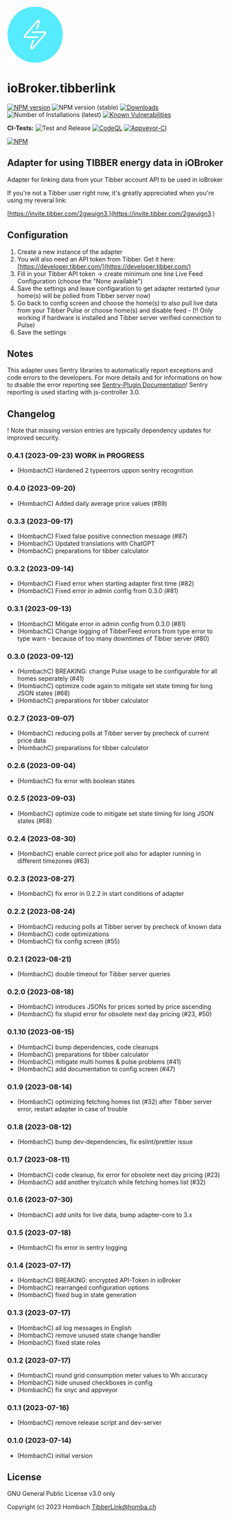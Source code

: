 ![Logo](admin/tibberlink.png)
# ioBroker.tibberlink

[![NPM version](https://img.shields.io/npm/v/iobroker.tibberlink.svg)](https://www.npmjs.com/package/iobroker.tibberlink)
![NPM version (stable)](https://iobroker.live/badges/tibberlink-stable.svg)
[![Downloads](https://img.shields.io/npm/dm/iobroker.tibberlink.svg)](https://www.npmjs.com/package/iobroker.tibberlink)
![Number of Installations (latest)](https://iobroker.live/badges/tibberlink-installed.svg)
[![Known Vulnerabilities](https://snyk.io/test/github/hombach/ioBroker.tibberlink/badge.svg)](https://snyk.io/test/github/hombach/ioBroker.tibberlink)

**CI-Tests:**
![Test and Release](https://github.com/hombach/ioBroker.tibberlink/workflows/Test%20and%20Release/badge.svg)
[![CodeQL](https://github.com/hombach/ioBroker.tibberlink/actions/workflows/codeql-analysis.yml/badge.svg)](https://github.com/hombach/ioBroker.tibberlink/actions/workflows/codeql-analysis.yml)
[![Appveyor-CI](https://ci.appveyor.com/api/projects/status/github/hombach/ioBroker.tibberlink?branch=master&svg=true)](https://ci.appveyor.com/project/hombach/iobroker-tibberlink)

[![NPM](https://nodei.co/npm/iobroker.tibberlink.png?downloads=true)](https://nodei.co/npm/iobroker.tibberlink/)


## Adapter for using TIBBER energy data in iOBroker
Adapter for linking data from your Tibber account API to be used in ioBroker

If you're not a Tibber user right now, it's greatly appreciated when you're using my reveral link:

[https://invite.tibber.com/2gwuign3.](https://invite.tibber.com/2gwuign3.)

## Configuration
1. Create a new instance of the adapter
2. You will also need an API token from Tibber. Get it here: [https://developer.tibber.com/](https://developer.tibber.com/)
3. Fill in your Tibber API token -> create minimum one line Live Feed Configuration (choose the "None available")
4. Save the settings and leave configaration to get adapter restarted (your home(s) will be polled from Tibber server now)
4. Go back to config screen and choose the home(s) to also pull live data from your Tibber Pulse or choose home(s) and disable feed  -  (!! Only working if hardware is installed and Tibber server verified connection to Pulse)
5. Save the settings

## Notes
This adapter uses Sentry libraries to automatically report exceptions and code errors to the developers. For more details and for informations on how to disable the error reporting see [Sentry-Plugin Documentation](https://github.com/ioBroker/plugin-sentry#plugin-sentry)! Sentry reporting is used starting with js-controller 3.0.

## Changelog
! Note that missing version entries are typically dependency updates for improved security.

### 0.4.1 (2023-09-23) WORK in PROGRESS
* (HombachC) Hardened 2 typeerrors uppon sentry recognition
### 0.4.0 (2023-09-20)
* (HombachC) Added daily average price values (#89)
### 0.3.3 (2023-09-17)
* (HombachC) Fixed false positive connection message (#87)
* (HombachC) Updated translations with ChatGPT
* (HombachC) preparations for tibber calculator
### 0.3.2 (2023-09-14)
* (HombachC) Fixed error when starting adapter first time (#82)
* (HombachC) Fixed error in admin config from 0.3.0 (#81)
### 0.3.1 (2023-09-13)
* (HombachC) Mitigate error in admin config from 0.3.0 (#81)
* (HombachC) Change logging of TibberFeed errors from type error to type warn - because of too many downtimes of Tibber server (#80)
### 0.3.0 (2023-09-12)
* (HombachC) BREAKING: change Pulse usage to be configurable for all homes seperately (#41)
* (HombachC) optimize code again to mitigate set state timing for long JSON states (#68)
* (HombachC) preparations for tibber calculator
### 0.2.7 (2023-09-07)
* (HombachC) reducing polls at Tibber server by precheck of current price data
* (HombachC) preparations for tibber calculator
### 0.2.6 (2023-09-04)
* (HombachC) fix error with boolean states
### 0.2.5 (2023-09-03)
* (HombachC) optimize code to mitigate set state timing for long JSON states (#68) 
### 0.2.4 (2023-08-30)
* (HombachC) enable correct price poll also for adapter running in different timezones (#63) 
### 0.2.3 (2023-08-27)
* (HombachC) fix error in 0.2.2 in start conditions of adapter
### 0.2.2 (2023-08-24)
* (HombachC) reducing polls at Tibber server by precheck of known data
* (HombachC) code optimizations
* (HombachC) fix config screen (#55)
### 0.2.1 (2023-08-21)
* (HombachC) double timeout for Tibber server queries
### 0.2.0 (2023-08-18)
* (HombachC) introduces JSONs for prices sorted by price ascending
* (HombachC) fix stupid error for obsolete next day pricing (#23, #50)
### 0.1.10 (2023-08-15)
* (HombachC) bump dependencies, code cleanups
* (HombachC) preparations for tibber calculator
* (HombachC) mitigate multi homes & pulse problems (#41)
* (HombachC) add documentation to config screen (#47)
### 0.1.9 (2023-08-14)
* (HombachC) optimizing fetching homes list (#32) after Tibber server error, restart adapter in case of trouble
### 0.1.8 (2023-08-12)
* (HombachC) bump dev-dependencies, fix eslint/prettier issue
### 0.1.7 (2023-08-11)
* (HombachC) code cleanup, fix error for obsolete next day pricing (#23)
* (HombachC) add another try/catch while fetching homes list (#32)
### 0.1.6 (2023-07-30)
* (HombachC) add units for live data, bump adapter-core to 3.x
### 0.1.5 (2023-07-18)
* (HombachC) fix error in sentry logging
### 0.1.4 (2023-07-17)
* (HombachC) BREAKING: encrypted API-Token in ioBroker
* (HombachC) rearranged configuration options
* (HombachC) fixed bug in state generation
### 0.1.3 (2023-07-17)
* (HombachC) all log messages in English
* (HombachC) remove unused state change handler
* (HombachC) fixed state roles
### 0.1.2 (2023-07-17)
* (HombachC) round grid consumption meter values to Wh accuracy
* (HombachC) hide unused checkboxes in config
* (HombachC) fix snyc and appveyor
### 0.1.1 (2023-07-16)
* (HombachC) remove release script and dev-server
### 0.1.0 (2023-07-14)
* (HombachC) initial version

## License
GNU General Public License v3.0 only

Copyright (c) 2023 Hombach <TibberLink@homba.ch>

